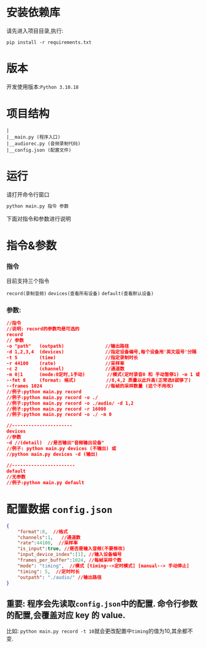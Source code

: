 # 安装依赖库

请先进入项目目录,执行:

`pip install -r requirements.txt`

# 版本

开发使用版本:`Python 3.10.18`

# 项目结构

```
|
|__main.py (程序入口)
|__audiorec.py (音频录制代码)
|__config.json (配置文件)
```

# 运行

请打开命令行窗口

```python
python main.py 指令 参数
```

下面对指令和参数进行说明

# 指令&参数

### 指令

目前支持三个指令

`record(录制音频)` `devices(查看所有设备)` `default(查看默认设备)`

### 参数:

```json
//指令
//说明: record的参数均是可选的
record
// 参数
-o "path"   (outpath)  				//输出路径 
-d 1,2,3,4  (devices)				//指定设备编号,每个设备用'英文逗号'分隔
-t 5		(time)					//指定录制时长
-r 44100    (rate)					//采样率
-c 2		(channel)				//通道数
-m 0|1		(mode:0定时,1手动)		  //模式(定时录音0 和 手动暂停1) -m 1 或者 -m 0
--fmt 8		(format: 格式) 		   //8,4,2 质量以此升高(正常选8就够了)
--frames 1024						//每帧的采样数量 (这个不用改)
//例子:python main.py record
//例子:python main.py record -o ./
//例子:python main.py record -o ./audio/ -d 1,2
//例子:python main.py record -r 16000
//例子:python main.py record -o ./ -m 0

//----------------------
devices
//参数
-d //(detail)  //是否输出"音频输出设备"
//例子: python main.py devices (不输出) 或
//python main.py devices -d (输出)
 
//-----------------------
default
//无参数
//例子:python main.py default
```



# 配置数据 `config.json`

```json
{
    "format":8,  //格式
    "channels":1,   //通道数
    "rate":44100,  //采样率
    "is_input":true, //是否是输入音频(不要修改)
    "input_device_index":[1], //输入设备编号
    "frames_per_buffer":1024, //每帧采样个数
    "mode": "timing",  //模式 [timing-->定时模式] [manual--> 手动停止]
    "timing": 5,  //定时时长
    "outpath": "./audio/" //输出路径
}
```

## 重要: 程序会先读取`config.json`中的配置. 命令行参数的配置,会覆盖对应 key 的 value.

比如: `python main.py record -t 10`就会更改配置中`timing`的值为10,其余都不变.



